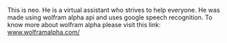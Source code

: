 This is neo. He is a virtual assistant who strives to help everyone. He was made using wolfram alpha api and uses google speech recognition. To know more about wolfram alpha please visit this link: www.wolframalpha.com/